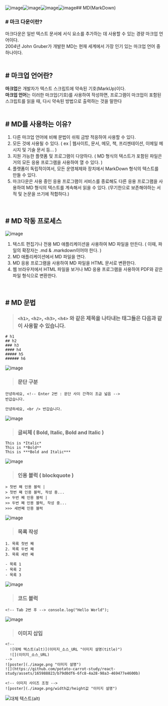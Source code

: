 ![image](https://github.com/potato-carrot-study/react-study/assets/165988823/c460dfac-dd0e-4a03-9991-f5762942a8ed)![image](https://github.com/potato-carrot-study/react-study/assets/165988823/f4d71cd3-1806-47fa-8c29-50c96d967735)![image](https://github.com/potato-carrot-study/react-study/assets/165988823/fbf3cb0c-e7da-42a1-b169-c1543cd67938)![image](https://github.com/potato-carrot-study/react-study/assets/165988823/ed734397-0777-476a-85bc-f91133dc165d)## MD(MarkDown)

### # 마크 다운이란?
마크다운은 일반 텍스트 문서에 서식 요소를 추가하는 데 사용할 수 있는 경량 마크업 언어이다.
<br />
2004년 John Gruber가 개발한 MD는 현재 세계에서 가장 인기 있는 마크업 언어 중 하나이다.
<br />
<br />

## # 마크업 언어란?
**마크업**은 개발자가 텍스트 스크립트에 약속된 기호(MarkUp)이다.
<br />
**마크업 언어**는 이러한 마크업(기호)를 사용하여 작성하면, 프로그램이 마크업이 포함된 스크립트를 읽을 때, 다시 약속된 방법으로 출력하는 것을 말한다
<br />
<br />

## # MD를 사용하는 이유?
1. 다른 마크업 언어에 비해 문법이 쉬워 금방 적응하여 사용할 수 있다.
2. 모든 것에 사용될 수 있다. ( ex | 웹사이트, 문서, 메모, 책, 프리젠테이션, 이메일 메시지 및 기술 문서 등... )
3. 지원 가능한 플랫폼 및 프로그램이 다양하다. ( MD 형식의 텍스트가 포함된 파일은 거의 모든 응용 프로그램을 사용하여 열 수 있다. )
4. 플랫폼이 독립적이여서, 모든 운영체제와 장치에서 MarkDown 형식의 텍스트를 만들 수 있다.
5. 마크다운은 사용 중인 응용 프로그램이 서비스를 종료해도 다른 응용 프로그램을 사용하여 MD 형식의 텍스트를 계속해서 읽을 수 있다. (무기한으로 보존해야하는 서적 및 논문을 쓰기에 적합하다.)
<br />

## # MD 작동 프로세스
![image](https://github.com/potato-carrot-study/react-study/assets/165988823/4e48b0e3-daaa-4a4d-b524-dd5bd9700123)
1. 텍스트 편집기나 전용 MD 애플리케이션을 사용하여 MD 파일을 만든다. ( 이때, 파일의 확장자는 .md & .markdown이어야 한다. )
2. MD 애플리케이션에서 MD 파일을 연다.
3. MD 응용 프로그램을 사용하여 MD 파일을 HTML 문서로 변환한다.
4. 웹 브라우저에서 HTML 파일을 보거나 MD 응용 프로그램을 사용하여 PDF와 같은 파일 형식으로 변환한다.
<br />

## # MD 문법
> ### `<h1>`, `<h2>`, `<h3>`, `<h4>` 와 같은 제목을 나타내는 태그들은 다음과 같이 사용할 수 있습니다.

    # h1
    ## h2
    ### h3
    #### h4
    ##### h5
    ###### h6

![image](https://github.com/potato-carrot-study/react-study/assets/165988823/75e1755a-063f-433a-9a52-1c4196bc367e)

> ### 문단 구분

    안녕하세요, <!-- Enter 2번 : 문단 사이 간격이 조금 넓음 -->
    반갑습니다.
    
    안녕하세요, <br /> 반갑습니다.

![image](https://github.com/potato-carrot-study/react-study/assets/165988823/a9a1970b-7516-4728-be29-bfd5b05ba987)

> ### 글씨체 ( Bold, Italic, Bold and Italic )

    This is *Italic*
    This is **Bold**
    This is ***Bold and Italic***

![image](https://github.com/potato-carrot-study/react-study/assets/165988823/cfa36156-1c47-4315-893d-d72b676fa85d)

> ### 인용 블럭 ( blockquote )

    > 첫번 째 인용 블럭 |
    > 첫번 째 인용 블럭, 작성 중...
    >> 두번 째 인용 블럭 |
    >> 두번 째 인용 블럭, 작성 중...
    >>> 세번째 인용 블럭

![image](https://github.com/potato-carrot-study/react-study/assets/165988823/9188d0dd-8f63-442e-96fd-1dd32b05b51f)

> ### 목록 작성

    1. 목록 첫번 째
    2. 목록 두번 째
    3. 목록 세번 째
    
    - 목록 1
    - 목록 2
    - 목록 3

![image](https://github.com/potato-carrot-study/react-study/assets/165988823/dc282a37-f253-4cbc-8b18-b9dafeb2e765)

> ### 코드 블럭

    <!-- Tab 2번 후 --> console.log("Hello World");

![image](https://github.com/potato-carrot-study/react-study/assets/165988823/2f55df7c-0a45-48d3-9d04-e22a8ae02396)


> ### 이미지 삽입

    <!-- 
      ![대체 텍스트(alt)](이미지_소스_URL "이미지 설명(title)") 
      ![](이미지_소스_URL)
    -->
    ![poster](./image.png "이미지 설명")
    ![](https://github.com/potato-carrot-study/react-study/assets/165988823/b79d0df6-6fc8-4a28-98a3-469477e4600b)
    
    <!-- 이미지 사이즈 조정 -->
    ![poster](./image.png/width값/height값 "이미지 설명")


![대체 텍스트(alt)](https://github.com/potato-carrot-study/react-study/assets/165988823/b79d0df6-6fc8-4a28-98a3-469477e4600b/1000/1000 "이미지 설명")











